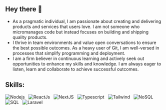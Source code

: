 ## Hey there 👋

<p>

- As a pragmatic individual, I am passionate about creating and delivering products and services that users love. I am not someone who micromanages code but instead focuses on building and shipping quality products.
- I thrive in team environments and value open conversations to ensure the best possible outcomes. As a heavy user of Git, I am well-versed in processes that simplify programming and deployment.
- I am a firm believer in continuous learning and actively seek out opportunities to enhance my skills and knowledge. I am always eager to listen, learn and collaborate to achieve successful outcomes.

</p>

<h2>Skills:</h2>

![Nodejs](https://img.shields.io/badge/🚀_Backend-NodeJS-3C873A) &nbsp;
![ReactJs](https://img.shields.io/badge/⭐_Frontend-ReactJS-00cdf2) &nbsp;
![NextJS](https://img.shields.io/badge/🔺_Frontend-NextJS-f2f2f2) &nbsp;
![Typescript](https://img.shields.io/badge/✅_Language-Typescript-0174c1) &nbsp;
![Tailwind](https://img.shields.io/badge/⭐_Frontend-Tailwind-47a7ab) &nbsp;
![NoSQL](https://img.shields.io/badge/💎_Database-MongoDB-3FA037) &nbsp;
![SQL](https://img.shields.io/badge/💎_Database-MySQL-417399) &nbsp;
![Laravel](https://img.shields.io/badge/🚀_Backend-Expressjs-333333) &nbsp;
 
